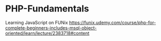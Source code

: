 # PHP-Fundamentals
Learning JavaScript on FUNix https://funix.udemy.com/course/php-for-complete-beginners-includes-msql-object-oriented/learn/lecture/2383718#content
